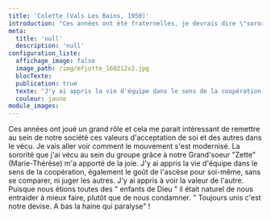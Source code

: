 ```yaml
---
title: 'Colette (Vals Les Bains, 1950)'
introduction: "Ces années ont été fraternelles, je devrais dire \"sororelles\" (puisqu'à l'époque filles et garçons n'étaient pas dans le même groupe). J'aimerais trouver les paroles des chants typiques avec la musique, je ne me souviens que de quelques paroles. Plus d'autres que nous scandions en marchant..."
meta:
  title: 'null'
  description: 'null'
configuration_liste:
  affichage_image: false
  image_path: /img/mfjotte_160212v2.jpg
  blocTexte:
  publication: true
  texte: "J'y ai appris la vie d'équipe dans le sens de la coopération, également le goût de l'ascèse pour soi-même, sans se comparer, ni juger les autres. J'y ai appris à voir la valeur de l'autre."
  couleur: jaune
module_images:
---
```



<div><p>Ces ann&eacute;es ont jou&eacute; un grand r&ocirc;le et cela me parait int&eacute;ressant de remettre au sein de notre soci&eacute;t&eacute; ces valeurs d'acceptation de soi et des autres dans le v&eacute;cu. Je vais aller voir comment le mouvement s'est modernis&eacute;. La sororit&eacute; que j'ai v&eacute;cu au sein du groupe gr&acirc;ce &agrave; notre Grand'soeur "Zette" (Marie-Th&eacute;r&egrave;se) m'a apport&eacute; de la joie. J'y ai appris la vie d'&eacute;quipe dans le sens de la coop&eacute;ration, &eacute;galement le go&ucirc;t de l'asc&egrave;se pour soi-m&ecirc;me, sans se comparer, ni juger les autres. J'y ai appris &agrave; voir la valeur de l'autre. Puisque nous &eacute;tions toutes des " enfants de Dieu " il &eacute;tait naturel de nous entraider &agrave; mieux faire, plut&ocirc;t que de nous condamner. " Toujours unis c'est notre devise. A bas la haine qui paralyse" !</p></div>

<div>&nbsp;</div>